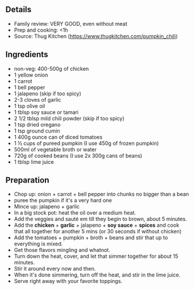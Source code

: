 ## Details

* Family review: VERY GOOD, even without meat
* Prep and cooking: <1h
* Source: Thug Kitchen (https://www.thugkitchen.com/pumpkin_chili)

## Ingredients

* non-veg: 400-500g of chicken
* 1 yellow onion
* 1 carrot
* 1 bell pepper
* 1 jalapeno (skip if too spicy)
* 2-3 cloves of garlic
* 1 tsp olive oil
* 1 tblsp soy sauce or tamari
* 2 1/2 tblsp mild chili powder (skip if too spicy)
* 1 tsp dried oregano
* 1 tsp ground cumin
* 1 400g ounce can of diced tomatoes
* 1 ½ cups of pureed pumpkin (I use 450g of frozen pumpkin)
* 500ml of vegetable broth or water
* 720g of cooked beans (I use 2x 300g cans of beans)
* 1 tblsp lime juice

## Preparation

* Chop up: onion + carrot + bell pepper into chunks no bigger than a bean
* puree the pumpkin if it's a very hard one
* Mince up: jalapeno + garlic
* In a big stock pot: heat the oil over a medium heat. 
* Add the veggies and sauté em till they begin to brown, about 5 minutes. 
* Add the **chicken** + **garlic** + jalapeno + **soy sauce** + **spices** and cook that all together for another 5 mins (or 30 seconds if without chicken)
* Add the tomatoes + pumpkin + broth + beans and stir that up to everything is mixed. 
* Get those flavors mingling and whatnot.
* Turn down the heat, cover, and let that simmer together for about 15 minutes.
* Stir it around every now and then.
* When it's done simmering, turn off the heat, and stir in the lime juice.
* Serve right away with your favorite toppings. 